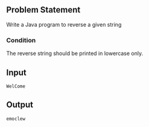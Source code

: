 ## Problem Statement

Write a Java program to reverse a given string

### Condition

The reverse string should be printed in lowercase only.

## Input

    WelCome

## Output

    emoclew
